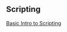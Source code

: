 ## Scripting
[Basic Intro to Scripting](https://opencarnage.net/index.php?/topic/4156-scripting-guide/)